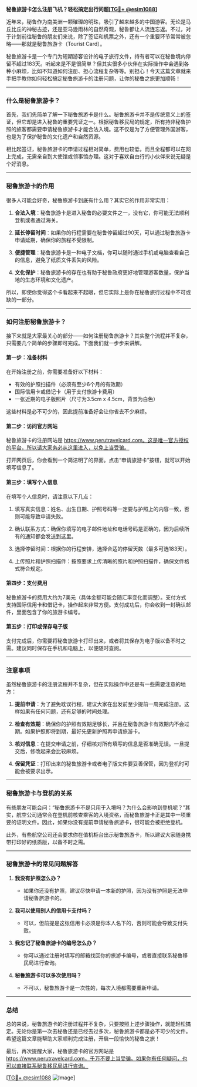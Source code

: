**秘鲁旅游卡怎么注册飞机？轻松搞定出行问题[[TG💪+ @esim1088](https://t.me/s/esim1088)]**

近年来，秘鲁作为南美洲一颗璀璨的明珠，吸引了越来越多的中国游客。无论是马丘比丘的神秘古迹，还是亚马逊雨林的自然奇观，秘鲁都让人流连忘返。不过，对于计划前往秘鲁的朋友们来说，除了签证和机票之外，还有一个重要环节常常被忽略——那就是秘鲁旅游卡（Tourist Card）。

秘鲁旅游卡是一个专门为短期游客设计的电子旅行文件，持有者可以在秘鲁境内停留不超过183天。听起来是不是很简单？但其实很多小伙伴在实际操作中会遇到各种小麻烦，比如不知道如何注册、担心流程复杂等等。别担心！今天这篇文章就来手把手教你如何轻松搞定秘鲁旅游卡的注册问题，让你的秘鲁之旅更加顺畅！

---

### 什么是秘鲁旅游卡？

首先，我们先简单了解一下秘鲁旅游卡是什么。秘鲁旅游卡并不是传统意义上的签证，但它却是进入秘鲁的重要凭证之一。根据秘鲁移民局的规定，所有持非秘鲁护照的旅客都需要申请秘鲁旅游卡才能合法入境。这不仅是为了方便管理外国游客，也是为了保护秘鲁的文化遗产和自然资源。

相比起签证，秘鲁旅游卡的申请过程相对简单，费用也较低，而且全程都可以在网上完成，无需亲自到大使馆或领事馆办理。这对于喜欢自由行的小伙伴来说无疑是个好消息。

---

### 秘鲁旅游卡的作用

很多人可能会好奇，秘鲁旅游卡到底有什么用？其实它的作用非常实用：

1. **合法入境**：秘鲁旅游卡是进入秘鲁的必要文件之一，没有它，你可能无法顺利登机或者通过海关。
   
2. **延长停留时间**：如果你的行程需要在秘鲁停留超过90天，可以通过秘鲁旅游卡申请延期，确保你的旅程不受限制。

3. **便捷管理**：秘鲁旅游卡是一种电子文档，你可以随时通过手机或电脑查看自己的信息，避免了纸质文件丢失的风险。

4. **文化保护**：秘鲁旅游卡的存在也有助于秘鲁政府更好地管理游客数量，保护当地的生态环境和文化遗产。

所以，即使你觉得这个卡看起来不起眼，但它实际上是你在秘鲁旅行过程中不可或缺的一部分。

---

### 如何注册秘鲁旅游卡？

接下来就是大家最关心的部分——如何注册秘鲁旅游卡？其实整个流程并不复杂，只需要几个简单的步骤即可完成。下面我们就一步步来讲解。

#### 第一步：准备材料

在开始注册之前，你需要准备好以下材料：
- 有效的护照扫描件（必须有至少6个月的有效期）
- 国际信用卡或借记卡（用于支付旅游卡费用）
- 一张近期的电子版照片（尺寸为3.5cm x 4.5cm，背景为白色）

这些材料是必不可少的，因此提前准备好会让你省去不少麻烦。

#### 第二步：访问官方网站

秘鲁旅游卡的注册网站是 https://www.perutravelcard.com。这是唯一官方授权的平台，所以请大家务必从这里进入，以免上当受骗。

打开网页后，你会看到一个简洁明了的界面。点击“申请旅游卡”按钮，就可以开始填写信息了。

#### 第三步：填写个人信息

在填写个人信息时，请注意以下几点：

1. 填写真实信息：姓名、出生日期、护照号码等一定要与护照上的内容一致，否则可能导致申请失败。
   
2. 确认联系方式：确保你填写的电子邮件地址和电话号码是正确的，因为后续所有的通知都会发送到这里。

3. 选择停留时间：根据你的行程安排，选择合适的停留天数（最多可选183天）。

4. 上传照片和护照扫描件：按照要求上传清晰的照片和护照扫描件，确保文件格式符合规定。

#### 第四步：支付费用

秘鲁旅游卡的费用大约为7美元（具体金额可能会随汇率变化而调整）。支付方式支持国际信用卡和借记卡，操作起来非常方便。支付成功后，你会收到一封确认邮件，里面包含了你的旅游卡编号。

#### 第五步：打印或保存电子版

支付完成后，你需要将秘鲁旅游卡打印出来，或者将其保存为电子版以备不时之需。建议同时保存在手机和电脑上，以便随时查阅。

---

### 注意事项

虽然秘鲁旅游卡的注册流程并不复杂，但在实际操作中还是有一些需要注意的地方：

1. **提前申请**：为了避免耽误行程，建议大家在出发前至少提前一周完成注册。这样如果有任何问题，还有足够的时间处理。

2. **检查有效期**：确保你的护照有效期足够长，并且在秘鲁旅游卡有效期内不会过期。如果护照即将到期，最好先更新护照再申请旅游卡。

3. **核对信息**：在提交申请之前，仔细核对所有填写的信息是否准确无误。一旦提交后，修改起来会比较麻烦。

4. **保留凭证**：打印出来的秘鲁旅游卡或者电子版文件要妥善保管，因为登机时可能会被要求出示。

---

### 秘鲁旅游卡与登机的关系

有些朋友可能会问：“秘鲁旅游卡不是只用于入境吗？为什么会影响到登机呢？”其实，航空公司通常会在登机前核查乘客的入境资格，而秘鲁旅游卡正是其中一项重要的证明文件。因此，如果你没有提前申请秘鲁旅游卡，很可能会被拒绝登机。

此外，有些航空公司还会要求你在值机柜台出示秘鲁旅游卡，所以建议大家随身携带打印好的纸质版，以备不时之需。

---

### 秘鲁旅游卡的常见问题解答

1. **我没有护照怎么办？**
   - 如果你还没有护照，建议尽快申请一本新的护照，因为没有护照是无法申请秘鲁旅游卡的。

2. **我可以使用别人的信用卡支付吗？**
   - 可以，但前提是这张信用卡必须是你本人名下的，否则可能会导致支付失败。

3. **我忘记了秘鲁旅游卡的编号怎么办？**
   - 你可以通过注册时填写的邮箱找回你的旅游卡编号，或者直接联系秘鲁移民局进行查询。

4. **秘鲁旅游卡可以多次使用吗？**
   - 不可以，秘鲁旅游卡是一次性的，每次入境都需要重新申请。

---

### 总结

总的来说，秘鲁旅游卡的注册过程并不复杂，只要按照上述步骤操作，就能轻松搞定。无论你是第一次去秘鲁还是已经去过多次，秘鲁旅游卡都是必不可少的文件。希望这篇文章能帮助大家顺利完成注册，开启一段愉快的秘鲁之旅！

最后，再次提醒大家，秘鲁旅游卡的官方网站是 https://www.perutravelcard.com，千万不要上当受骗。如果你有任何疑问，也可以直接联系秘鲁移民局进行咨询。

[[TG💪+ @esim1088](https://t.me/s/esim1088) ![Image](https://i.postimg.cc/4NQfJmqS/Snipaste-2025-05-13-00-14-12.png)]